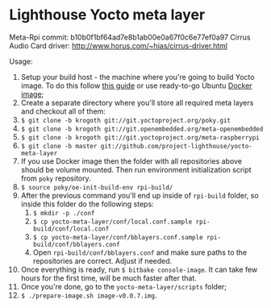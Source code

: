 # Lighthouse Yocto meta layer

Meta-Rpi commit: b10b0f1bf64ad7e8b1ab00e0a67f0c6e77ef0a97
Cirrus Audio Card driver: http://www.horus.com/~hias/cirrus-driver.html

Usage:

1. Setup your build host - the machine where you're going to build Yocto image. To do this follow [this guide](http://www.yoctoproject.org/docs/2.2/mega-manual/mega-manual.html) or use ready-to-go Ubuntu [Docker image](https://hub.docker.com/r/azasypkin/lighthouse/);
2. Create a separate directory where you'll store all required meta layers and checkout all of them:
  1. `$ git clone -b krogoth git://git.yoctoproject.org/poky.git`
  2. `$ git clone -b krogoth git://git.openembedded.org/meta-openembedded`
  3. `$ git clone -b krogoth git://git.yoctoproject.org/meta-raspberrypi`
  4. `$ git clone -b master git://github.com/project-lighthouse/yocto-meta-layer`
3. If you use Docker image then the folder with all repositories above should be volume mounted. Then run environment initialization script from `poky` repository.
4. `$ source poky/oe-init-build-env rpi-build/`
5. After the previous command you'll end up inside of `rpi-build` folder, so inside this folder do the following steps:
    1. `$ mkdir -p ./conf`
    2. `$ cp yocto-meta-layer/conf/local.conf.sample rpi-build/conf/local.conf`
    3. `$ cp yocto-meta-layer/conf/bblayers.conf.sample rpi-build/conf/bblayers.conf`
    4. Open `rpi-build/conf/bblayers.conf` and make sure paths to the repositories are correct. Adjust if needed.
6. Once everything is ready, run `$ bitbake console-image`. It can take few hours for the first time, will be much faster after that.
7. Once you're done, go to the `yocto-meta-layer/scripts` folder;
8. `$ ./prepare-image.sh image-v0.0.7.img`.